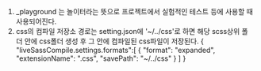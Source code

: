 1. _playground 는 놀이터라는 뜻으로
    프로젝트에서 실험적인 테스트 등에 사용할 때 사용되어진다.
2. css의 컴파일 저장소 경로는 setting.json에 '~/../css'로 하면 해당 scss상위 폴더 안에 css폴더 생성 후 그 안에 컴파일된 css파일이 저장된다.
{
    "liveSassCompile.settings.formats":[
        {
            "format": "expanded",
            "extensionName": ".css",
            "savePath": "~/../css"
        }
    ]
}

